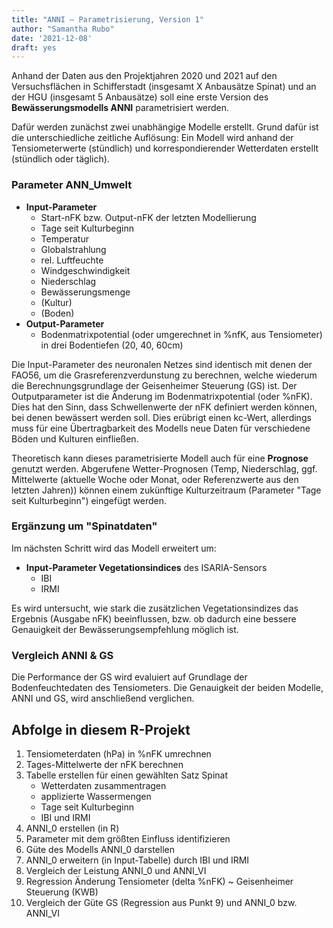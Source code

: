 ```yaml
---
title: "ANNI – Parametrisierung, Version 1"
author: "Samantha Rubo"
date: '2021-12-08'
draft: yes
---
```


Anhand der Daten aus den Projektjahren 2020 und 2021 auf den Versuchsflächen in Schifferstadt (insgesamt X Anbausätze Spinat) und an der HGU (insgesamt 5 Anbausätze) soll eine erste Version des **Bewässerungsmodells ANNI** parametrisiert werden. 

Dafür werden zunächst zwei unabhängige Modelle erstellt. Grund dafür ist die unterschiedliche zeitliche Auflösung: Ein Modell wird anhand der Tensiometerwerte (stündlich) und korrespondierender Wetterdaten erstellt (stündlich oder täglich).


### Parameter ANN_Umwelt

* **Input-Parameter**
  * Start-nFK bzw. Output-nFK der letzten Modellierung 
  * Tage seit Kulturbeginn
  * Temperatur
  * Globalstrahlung
  * rel. Luftfeuchte
  * Windgeschwindigkeit
  * Niederschlag
  * Bewässerungsmenge
  * (Kultur)
  * (Boden)
* **Output-Parameter**
  * Bodenmatrixpotential (oder umgerechnet in %nfK, aus Tensiometer) in drei Bodentiefen (20, 40, 60cm)
  

Die Input-Parameter des neuronalen Netzes sind identisch mit denen der FAO56, um die Grasreferenzverdunstung zu berechnen, welche wiederum die Berechnungsgrundlage der Geisenheimer Steuerung (GS) ist. Der Outputparameter ist die Änderung im Bodenmatrixpotential (oder %nFK). Dies hat den Sinn, dass Schwellenwerte der nFK definiert werden können, bei denen bewässert werden soll. Dies erübrigt einen kc-Wert, allerdings muss für eine Übertragbarkeit des Modells neue Daten für verschiedene Böden und Kulturen einfließen.

Theoretisch kann dieses parametrisierte Modell auch für eine **Prognose** genutzt werden. Abgerufene Wetter-Prognosen (Temp, Niederschlag, ggf. Mittelwerte (aktuelle Woche oder Monat, oder Referenzwerte aus den letzten Jahren)) können einem zukünftige Kulturzeitraum (Parameter "Tage seit Kulturbeginn") eingefügt werden. 
  
### Ergänzung um "Spinatdaten"

Im nächsten Schritt wird das Modell erweitert um:

* **Input-Parameter Vegetationsindices** des ISARIA-Sensors
  * IBI
  * IRMI

Es wird untersucht, wie stark die zusätzlichen Vegetationsindizes das Ergebnis (Ausgabe nFK) beeinflussen, bzw. ob dadurch eine bessere Genauigkeit der Bewässerungsempfehlung möglich ist.


### Vergleich ANNI & GS
Die Performance der GS wird evaluiert auf Grundlage der Bodenfeuchtedaten des Tensiometers. Die Genauigkeit der beiden Modelle, ANNI und GS, wird anschließend verglichen.


## Abfolge in diesem R-Projekt
1. Tensiometerdaten (hPa) in %nFK umrechnen
2. Tages-Mittelwerte der nFK berechnen
3. Tabelle erstellen für einen gewählten Satz Spinat
    - Wetterdaten zusammentragen
    - applizierte Wassermengen 
    - Tage seit Kulturbeginn
    - IBI und IRMI
4. ANNI_0 erstellen (in R)
5. Parameter mit dem größten Einfluss identifizieren
6. Güte des Modells ANNI_0 darstellen
7. ANNI_0 erweitern (in Input-Tabelle) durch IBI und IRMI
8. Vergleich der Leistung ANNI_0 und ANNI_VI
9. Regression Änderung Tensiometer (delta %nFK) ~ Geisenheimer Steuerung (KWB)
10. Vergleich der Güte GS (Regression aus Punkt 9) und ANNI_0 bzw. ANNI_VI



  
